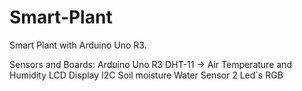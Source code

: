 # Smart-Plant
Smart Plant with Arduino Uno R3.

Sensors and Boards:
Arduino Uno R3
DHT-11 -> Air Temperature and Humidity
LCD Display I2C
Soil moisture
Water Sensor
2 Led`s RGB
